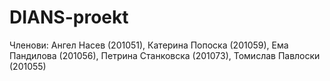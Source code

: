 # DIANS-proekt
Членови:
Ангел Насев (201051),
Катерина Попоска (201059),
Ема Пандилова (201056),
Петрина Станковска (201073),
Томислав Павлоски (201055)
